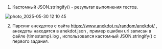 1. Кастомный JSON.stringify() - результат выполнения тестов.


![photo_2025-05-30 12 10 45](https://github.com/user-attachments/assets/f95b537b-ebc1-49c8-bf0f-4041f589bcc3)


2. Парсинг анекдотов с сайта https://www.anekdot.ru/random/anekdot/ , анекдоты находятся в anekdot.json , пример ошибки url записан в файле {timestamp}.log , использовался кастомный JSON.stringify() с первого задания.


